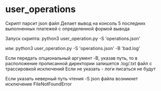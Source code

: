 # user_operations
Скрипт парсит json файл
Делает вывод на консоль 5 последних выполненных платежей
с определенной формой вывода

Запуск скрипта:
python3 user_operation.py -S 'operations.json'

или:
python3 user_operation.py -S 'operations.json' -B 'bad.log'

Если передать опциональный аргумент -B, указав путь, то
в расположение прописанной директории запишется .log/.txt
файл с трассировкой исключений
Если не указать - логи писаться не будут

Если указать неверный путь чтения -S json файла возникнет исключение
FileNotFoundError
